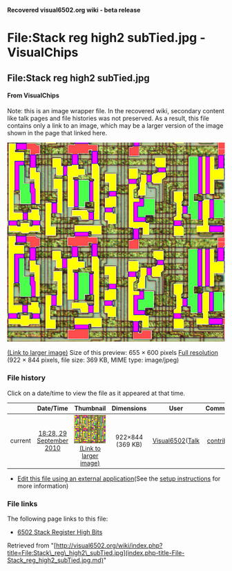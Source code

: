**Recovered visual6502.org wiki - beta release**

# File:Stack reg high2 subTied.jpg - VisualChips

## File:Stack reg high2 subTied.jpg

#### From VisualChips


Note: this is an image wrapper file. In the recovered wiki,
secondary content like talk pages and file histories was
not preserved. As a result, this file contains only a link
to an image, which may be a larger version of the image shown
in the page that linked here.

![File:Stack reg high2 subTied.jpg](images/thumb/f/f1/Stack_reg_high2_subTied.jpg/655px-Stack_reg_high2_subTied.jpg)

[(Link to larger image)](images/f/f1/Stack_reg_high2_subTied.jpg)
Size of this preview: 655 × 600 pixels
[Full resolution](images/f/f1/Stack_reg_high2_subTied.jpg)‎ (922 × 844 pixels, file size: 369 KB, MIME type: image/jpeg)

### File history

Click on a date/time to view the file as it appeared at that time.

| | Date/Time | Thumbnail | Dimensions | User | Comment |
|:---:|:---:|:---:|:---:|:---:|:---:|
| current | [18:28, 29 September 2010](images/f/f1/Stack_reg_high2_subTied.jpg) | ![Thumbnail for version as of 18:28, 29 September 2010](images/thumb/f/f1/Stack_reg_high2_subTied.jpg/120px-Stack_reg_high2_subTied.jpg) [(Link to larger image)](images/f/f1/Stack_reg_high2_subTied.jpg) | 922×844 (369 KB) | [Visual6502](index.php-title-User-Visual6502.md)([Talk](index.php-title-User_talk-Visual6502.md) | [contribs](./index.php%3Ftitle=Special:Contributions/Visual6502.md)) | |

- [Edit this file using an external application](index.php-title-File-Stack_reg_high2_subTied.jpg.md)(See the [setup instructions](http://www.mediawiki.org/wiki/Manual:External_editors) for more information)

### File links

The following page links to this file:

- [6502 Stack Register High Bits](index.php-title-6502_Stack_Register_High_Bits.md)

Retrieved from "[http://visual6502.org/wiki/index.php?title=File:Stack\_reg\_high2\_subTied.jpg](index.php-title-File-Stack_reg_high2_subTied.jpg.md)"

